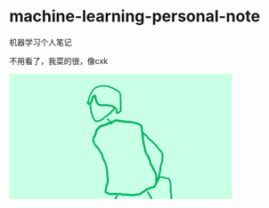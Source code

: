 # machine-learning-personal-note
机器学习个人笔记
  
不用看了，我菜的很，像cxk

![image text](https://github.com/guaizi/machine-learning-personal-note/blob/master/img/00.gif)
